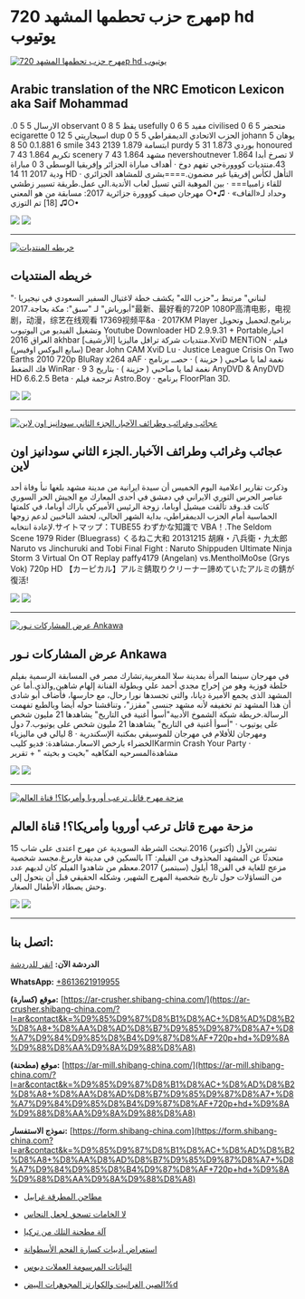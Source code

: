 # مهرج حزب تحطمها المشهد 720p hd يوتيوب

<a href="https://swt.shibang-china.com/?l=ar&img&k=%D9%85%D9%87%D8%B1%D8%AC+%D8%AD%D8%B2%D8%A8+%D8%AA%D8%AD%D8%B7%D9%85%D9%87%D8%A7+%D8%A7%D9%84%D9%85%D8%B4%D9%87%D8%AF+720p+hd+%D9%8A%D9%88%D8%AA%D9%8A%D9%88%D8%A8" target="_blank">![مهرج حزب تحطمها المشهد 720p hd يوتيوب](http://static.shibang-china.com/all-800x300/49.jpg)</a>

## Arabic translation of the NRC Emoticon Lexicon aka Saif Mohammad
.الارسال 5 5 0 observant يقظ 5 8 0 usefully مفيد 5 6 0 civilised متحضر 5 6 0 ecigarette اسيجاريتي 5 12 0 dup الحزب الاتحادي الديمقراطي 5 5 0 johann يوهان 5 6 0.1.881 50 8 smile ابتسامة 1.879 2139 343 purdy بوردي 1.873 31 5 honoured تكريم 1.864 43 7 scenery مشهد 1.864 43 7 nevershoutnever لا تصرخ أبدا 1.864 43.منتديات كووورةجي تفهم دوخ &middot; أهداف مباراة الجزائر وإفريقيا الوسطى 3 0 مباراة ودية 2017 11 14 HD &middot; التأهل لكأس إفريقيا غير مضمون.====بشرى للمشاهد الجزائري للقاء زامبيا=== &middot; بين الموهبة التي تسيل لعاب الأندية.الى عمل.طريقة تسيير زطشي وحداد لـ«الفاف» &middot; ♫•○ مهرجان صيف كووورة جزائرية 2017: مسابقة من هو المعني •○♫ [18] تم التوزي


<a href="https://whatsapp.shibangsoft.com/WhatsApp.php" target="_blank" title="WhatsApp">![](http://static.shibang-china.com/icon/whatsapp.png)</a> <a href="https://swt.shibang-china.com/?l=ar&icon&k=%D9%85%D9%87%D8%B1%D8%AC+%D8%AD%D8%B2%D8%A8+%D8%AA%D8%AD%D8%B7%D9%85%D9%87%D8%A7+%D8%A7%D9%84%D9%85%D8%B4%D9%87%D8%AF+720p+hd+%D9%8A%D9%88%D8%AA%D9%8A%D9%88%D8%A8" target="_blank">![](http://static.shibang-china.com/icon/chat-ar.png)</a>

---

<a href="https://swt.shibang-china.com/?l=ar&img&k=%D9%85%D9%87%D8%B1%D8%AC+%D8%AD%D8%B2%D8%A8+%D8%AA%D8%AD%D8%B7%D9%85%D9%87%D8%A7+%D8%A7%D9%84%D9%85%D8%B4%D9%87%D8%AF+720p+hd+%D9%8A%D9%88%D8%AA%D9%8A%D9%88%D8%A8" target="_blank">![خريطه المنتديات](http://static.shibang-china.com/all-800x300/121.jpg)</a>

## خريطه المنتديات
&quot;لبناني&quot; مرتبط بـ&quot;حزب الله&quot; يكشف خطة لاغتيال السفير السعودي في نيجيريا &middot; &quot;أبورياش&quot; لـ &quot;سبق&quot;: مكة بحاجة.2017最新、最好看的720P 1080P高清电影，电视剧，动漫，综艺在线观看 17369视频平&amp;a &middot; 2017KM Player برنامج.لتحميل وتحويل وتشغيل الفيديو من اليوتيوب Youtube Downloader HD 2.9.9.31 + Portableاخبار العراق 2016 akhbar [الأرشيف] منتديات شركة ترافل ماليزيا.XviD MENTiON &middot; فيلم (سابع البوكس اوفيس) Dear John CAM XviD Lu &middot; Justice League Crisis On Two Earths 2010 720p BluRay x264 aAF &middot; نغمة لما يا صاحبي ( حزينة ) &middot; حصــ برنامج فك الضغط WinRar &middot; نغمة لما يا صاحبي ( حزينة ) &middot; بتاريخ 3 9 AnyDVD &amp; AnyDVD HD 6.6.2.5 Beta &middot; ترجمة فيلم Astro.Boy &middot; برنامج FloorPlan 3D.


<a href="https://whatsapp.shibangsoft.com/WhatsApp.php" target="_blank" title="WhatsApp">![](http://static.shibang-china.com/icon/whatsapp.png)</a> <a href="https://swt.shibang-china.com/?l=ar&icon&k=%D9%85%D9%87%D8%B1%D8%AC+%D8%AD%D8%B2%D8%A8+%D8%AA%D8%AD%D8%B7%D9%85%D9%87%D8%A7+%D8%A7%D9%84%D9%85%D8%B4%D9%87%D8%AF+720p+hd+%D9%8A%D9%88%D8%AA%D9%8A%D9%88%D8%A8" target="_blank">![](http://static.shibang-china.com/icon/chat-ar.png)</a>

---

<a href="https://swt.shibang-china.com/?l=ar&img&k=%D9%85%D9%87%D8%B1%D8%AC+%D8%AD%D8%B2%D8%A8+%D8%AA%D8%AD%D8%B7%D9%85%D9%87%D8%A7+%D8%A7%D9%84%D9%85%D8%B4%D9%87%D8%AF+720p+hd+%D9%8A%D9%88%D8%AA%D9%8A%D9%88%D8%A8" target="_blank">![عجائب وغرائب وطرائف الآخبار.الجزء الثاني سودانيز اون لاين](http://static.shibang-china.com/all-800x300/607.jpg)</a>

## عجائب وغرائب وطرائف الآخبار.الجزء الثاني سودانيز اون لاين
وذكرت تقارير اعلامية اليوم الخميس أن سيدة ايرانية من مدينة مشهد بلغها نبأ وفاة أحد عناصر الحرس الثوري الايراني في دمشق في أحدى المعارك مع الجيش الحر السوري كانت قد.وقد تألقت ميشيل أوباما، زوجة الرئيس الأميركي باراك أوباما، في كلمتها الحماسية أمام الحزب الديمقراطي، بداية الشهر الحالي، لحشد الناخبين لدعم زوجها لإعادة انتخابه.サイトマップ：TUBE55 わずかな知識で VBA！.The Seldom Scene 1979 Rider (Bluegrass) くるねこ大和 20131215 胡麻・八兵衛・九太郎 Naruto vs Jinchuruki and Tobi Final Fight : Naruto Shippuden Ultimate Ninja Storm 3 Virtual On OT Replay paffy4179 (Angelan) vs.MentholMo0se (Grys Vok) 720p HD 【カーピカル】アルミ錆取りクリーナー諦めていたアルミの錆が復活!


<a href="https://whatsapp.shibangsoft.com/WhatsApp.php" target="_blank" title="WhatsApp">![](http://static.shibang-china.com/icon/whatsapp.png)</a> <a href="https://swt.shibang-china.com/?l=ar&icon&k=%D9%85%D9%87%D8%B1%D8%AC+%D8%AD%D8%B2%D8%A8+%D8%AA%D8%AD%D8%B7%D9%85%D9%87%D8%A7+%D8%A7%D9%84%D9%85%D8%B4%D9%87%D8%AF+720p+hd+%D9%8A%D9%88%D8%AA%D9%8A%D9%88%D8%A8" target="_blank">![](http://static.shibang-china.com/icon/chat-ar.png)</a>

---

<a href="https://swt.shibang-china.com/?l=ar&img&k=%D9%85%D9%87%D8%B1%D8%AC+%D8%AD%D8%B2%D8%A8+%D8%AA%D8%AD%D8%B7%D9%85%D9%87%D8%A7+%D8%A7%D9%84%D9%85%D8%B4%D9%87%D8%AF+720p+hd+%D9%8A%D9%88%D8%AA%D9%8A%D9%88%D8%A8" target="_blank">![عرض المشاركات نـور Ankawa](http://static.shibang-china.com/all-800x300/957.jpg)</a>

## عرض المشاركات نـور Ankawa
في مهرجان سينما المرأة بمدينة سلا المغربية,تشارك مصر في المسابقة الرسمية بفيلم خلطة فوزية وهو من إخراج مجدي أحمد علي وبطولة الفنانة إلهام شاهين,والذي.أما عن المشهد الذى يجمع الأميرة ديانا، والتى تجسدها نورا رحال، مع حارسها، فأضاف أبو شادى أن هذا المشهد تم تخفيفه لأنه مشهد جنسى &quot;مقزز&quot;، وتناقشنا حوله أيضا وبالطبع تفهمت الرسالة.خريطة شبكة الشموخ الأدبية&quot;أسوأ أغنية في التاريخ&quot; يشاهدها 21 مليون شخص على يوتيوب &middot; &quot;أسوأ أغنية في التاريخ&quot; يشاهدها 21 مليون شخص على يوتيوب.7 دول ومهرجان للأفلام في مهرجان للموسيقي بمكتبة الإسكندرية &middot; 8 ليالي في ماليزياء الخضراء بارخص الاسعار.مشاهدة: فديو كليبKarmin Crash Your Party &middot; مشاهدةالمسرحيه الفكاهيه &quot;بخيت و بخيته &quot; + تقرير


<a href="https://whatsapp.shibangsoft.com/WhatsApp.php" target="_blank" title="WhatsApp">![](http://static.shibang-china.com/icon/whatsapp.png)</a> <a href="https://swt.shibang-china.com/?l=ar&icon&k=%D9%85%D9%87%D8%B1%D8%AC+%D8%AD%D8%B2%D8%A8+%D8%AA%D8%AD%D8%B7%D9%85%D9%87%D8%A7+%D8%A7%D9%84%D9%85%D8%B4%D9%87%D8%AF+720p+hd+%D9%8A%D9%88%D8%AA%D9%8A%D9%88%D8%A8" target="_blank">![](http://static.shibang-china.com/icon/chat-ar.png)</a>

---

<a href="https://swt.shibang-china.com/?l=ar&img&k=%D9%85%D9%87%D8%B1%D8%AC+%D8%AD%D8%B2%D8%A8+%D8%AA%D8%AD%D8%B7%D9%85%D9%87%D8%A7+%D8%A7%D9%84%D9%85%D8%B4%D9%87%D8%AF+720p+hd+%D9%8A%D9%88%D8%AA%D9%8A%D9%88%D8%A8" target="_blank">![مزحة مهرج قاتل ترعب أوروبا وأمريكا؟! قناة العالم](http://static.shibang-china.com/all-800x300/98.jpg)</a>

## مزحة مهرج قاتل ترعب أوروبا وأمريكا؟! قناة العالم
15 تشرين الأول (أكتوبر) 2016.تبحث الشرطة السويدية عن مهرج اعتدى على شاب بالسكين في مدينة فاربرغ.مجسد شخصية IT متحدثًا عن المشهد المحذوف من الفيلم: مزعج للغاية في الفن18 أيلول (سبتمبر) 2017.معظم من شاهدوا الفيلم كان لديهم عدد من التساؤلات حول تاريخ شخصية المهرج الشهير، وشكله الحقيقي قبل أن يتحول إلى وحش يصطاد الأطفال الصغار.


<a href="https://whatsapp.shibangsoft.com/WhatsApp.php" target="_blank" title="WhatsApp">![](http://static.shibang-china.com/icon/whatsapp.png)</a> <a href="https://swt.shibang-china.com/?l=ar&icon&k=%D9%85%D9%87%D8%B1%D8%AC+%D8%AD%D8%B2%D8%A8+%D8%AA%D8%AD%D8%B7%D9%85%D9%87%D8%A7+%D8%A7%D9%84%D9%85%D8%B4%D9%87%D8%AF+720p+hd+%D9%8A%D9%88%D8%AA%D9%8A%D9%88%D8%A8" target="_blank">![](http://static.shibang-china.com/icon/chat-ar.png)</a>

---
## اتصل بنا:

**الدردشة الآن:** [انقر للدردشة](https://swt.shibang-china.com?l=ar&contact&k=%D9%85%D9%87%D8%B1%D8%AC+%D8%AD%D8%B2%D8%A8+%D8%AA%D8%AD%D8%B7%D9%85%D9%87%D8%A7+%D8%A7%D9%84%D9%85%D8%B4%D9%87%D8%AF+720p+hd+%D9%8A%D9%88%D8%AA%D9%8A%D9%88%D8%A8)

**WhatsApp:**  [+8613621919955](https://whatsapp.shibangsoft.com/WhatsApp.php)

**موقع (كسارة):** [https://ar-crusher.shibang-china.com/](https://ar-crusher.shibang-china.com/?l=ar&contact&k=%D9%85%D9%87%D8%B1%D8%AC+%D8%AD%D8%B2%D8%A8+%D8%AA%D8%AD%D8%B7%D9%85%D9%87%D8%A7+%D8%A7%D9%84%D9%85%D8%B4%D9%87%D8%AF+720p+hd+%D9%8A%D9%88%D8%AA%D9%8A%D9%88%D8%A8)

**موقع (مطحنة):** [https://ar-mill.shibang-china.com/](https://ar-mill.shibang-china.com/?l=ar&contact&k=%D9%85%D9%87%D8%B1%D8%AC+%D8%AD%D8%B2%D8%A8+%D8%AA%D8%AD%D8%B7%D9%85%D9%87%D8%A7+%D8%A7%D9%84%D9%85%D8%B4%D9%87%D8%AF+720p+hd+%D9%8A%D9%88%D8%AA%D9%8A%D9%88%D8%A8)

**نموذج الاستفسار:** [https://form.shibang-china.com](https://form.shibang-china.com?l=ar&contact&k=%D9%85%D9%87%D8%B1%D8%AC+%D8%AD%D8%B2%D8%A8+%D8%AA%D8%AD%D8%B7%D9%85%D9%87%D8%A7+%D8%A7%D9%84%D9%85%D8%B4%D9%87%D8%AF+720p+hd+%D9%8A%D9%88%D8%AA%D9%8A%D9%88%D8%A8)

* [مطاحن المطرقة غرابيل](../26/%D9%85%D8%B7%D8%A7%D8%AD%D9%86%20%D8%A7%D9%84%D9%85%D8%B7%D8%B1%D9%82%D8%A9%20%D8%BA%D8%B1%D8%A7%D8%A8%D9%8A%D9%84.md)

* [لا الخامات تسحق لجعل النحاس](../26/%D9%84%D8%A7%20%D8%A7%D9%84%D8%AE%D8%A7%D9%85%D8%A7%D8%AA%20%D8%AA%D8%B3%D8%AD%D9%82%20%D9%84%D8%AC%D8%B9%D9%84%20%D8%A7%D9%84%D9%86%D8%AD%D8%A7%D8%B3.md)

* [آلة مطحنة التلك من تركيا](../28/%D8%A2%D9%84%D8%A9%20%D9%85%D8%B7%D8%AD%D9%86%D8%A9%20%D8%A7%D9%84%D8%AA%D9%84%D9%83%20%D9%85%D9%86%20%D8%AA%D8%B1%D9%83%D9%8A%D8%A7.md)

* [استعراض أدبيات كسارة الفحم الأسطوانة](../26/%D8%A7%D8%B3%D8%AA%D8%B9%D8%B1%D8%A7%D8%B6%20%D8%A3%D8%AF%D8%A8%D9%8A%D8%A7%D8%AA%20%D9%83%D8%B3%D8%A7%D8%B1%D8%A9%20%D8%A7%D9%84%D9%81%D8%AD%D9%85%20%D8%A7%D9%84%D8%A3%D8%B3%D8%B7%D9%88%D8%A7%D9%86%D8%A9.md)

* [النباتات المرسومة العملات دبوس](../28/%D8%A7%D9%84%D9%86%D8%A8%D8%A7%D8%AA%D8%A7%D8%AA%20%D8%A7%D9%84%D9%85%D8%B1%D8%B3%D9%88%D9%85%D8%A9%20%D8%A7%D9%84%D8%B9%D9%85%D9%84%D8%A7%D8%AA%20%D8%AF%D8%A8%D9%88%D8%B3.md)

* [الصين الغرانيت والكوارتز المجوهرات البيض%d](../27/%D8%A7%D9%84%D8%B5%D9%8A%D9%86%20%D8%A7%D9%84%D8%BA%D8%B1%D8%A7%D9%86%D9%8A%D8%AA%20%D9%88%D8%A7%D9%84%D9%83%D9%88%D8%A7%D8%B1%D8%AA%D8%B2%20%D8%A7%D9%84%D9%85%D8%AC%D9%88%D9%87%D8%B1%D8%A7%D8%AA%20%D8%A7%D9%84%D8%A8%D9%8A%D8%B6%25d.md)